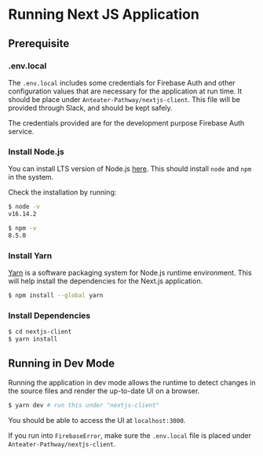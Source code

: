 # Running Next JS Application

## Prerequisite

### .env.local

The `.env.local` includes some credentials for Firebase Auth and other configuration values that are necessary for the application at run time. It should be place under `Anteater-Pathway/nextjs-client`. This file will be provided through Slack, and should be kept safely. 

The credentials provided are for the development purpose Firebase Auth service.

### Install Node.js

You can install LTS version of Node.js [here](https://nodejs.org/en/). This should install `node` and `npm` in the system.

Check the installation by running:
``` Bash
$ node -v
v16.14.2

$ npm -v
8.5.0
```

### Install Yarn

[Yarn](https://yarnpkg.com/) is a software packaging system for Node.js runtime environment. This will help install the dependencies for the Next.js application.

``` Bash
$ npm install --global yarn
```

### Install Dependencies

``` Bash
$ cd nextjs-client
$ yarn install
```

## Running in Dev Mode

Running the application in dev mode allows the runtime to detect changes in the source files and render the up-to-date UI on a browser.

``` Bash
$ yarn dev # run this under "nextjs-client"
```

You should be able to access the UI at `localhost:3000`.

If you run into `FirebaseError`, make sure the `.env.local` file is placed under `Anteater-Pathway/nextjs-client`.
